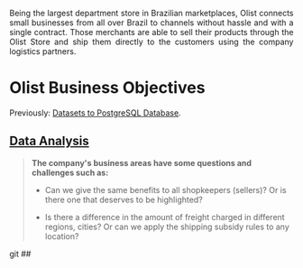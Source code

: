<p align="justify">
Being the largest department store in Brazilian marketplaces, 
Olist connects small businesses from all over Brazil to channels without hassle 
and with a single contract. Those merchants are able to sell their products 
through the Olist Store and ship them directly to the customers using the company logistics partners.
</p>

# Olist Business Objectives

Previously: [Datasets to PostgreSQL Database](https://github.com/pauloreis-ds/olist-database-postgresql).

## [Data Analysis](https://github.com/pauloreis-ds/olist/tree/main/business_questions_insights)

> **The company's business areas have some questions and challenges such as:**
> 
> - Can we give the same benefits to all shopkeepers (sellers)? Or is there one that deserves to be highlighted?
>
> - Is there a difference in the amount of freight charged in different regions, cities? Or can we apply the shipping subsidy rules to any location?

git ## []()
## []()
## []()
## []()
## []()
## []()
## []()